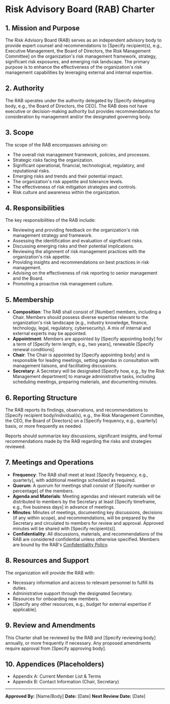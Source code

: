 # Risk Advisory Board (RAB) Charter

## 1. Mission and Purpose

The Risk Advisory Board (RAB) serves as an independent advisory body to provide expert counsel and recommendations to [Specify recipient(s), e.g., Executive Management, the Board of Directors, the Risk Management Committee] on the organization's risk management framework, strategy, significant risk exposures, and emerging risk landscape. The primary purpose is to enhance the effectiveness of the organization's risk management capabilities by leveraging external and internal expertise.

## 2. Authority

The RAB operates under the authority delegated by [Specify delegating body, e.g., the Board of Directors, the CEO]. The RAB does not have executive or decision-making authority but provides recommendations for consideration by management and/or the designated governing body.

## 3. Scope

The scope of the RAB encompasses advising on:
- The overall risk management framework, policies, and processes.
- Strategic risks facing the organization.
- Significant operational, financial, technological, regulatory, and reputational risks.
- Emerging risks and trends and their potential impact.
- The organization's risk appetite and tolerance levels.
- The effectiveness of risk mitigation strategies and controls.
- Risk culture and awareness within the organization.

## 4. Responsibilities

The key responsibilities of the RAB include:
- Reviewing and providing feedback on the organization's risk management strategy and framework.
- Assessing the identification and evaluation of significant risks.
- Discussing emerging risks and their potential implications.
- Reviewing the alignment of risk management practices with the organization's risk appetite.
- Providing insights and recommendations on best practices in risk management.
- Advising on the effectiveness of risk reporting to senior management and the Board.
- Promoting a proactive risk management culture.

## 5. Membership

- **Composition**: The RAB shall consist of [Number] members, including a Chair. Members should possess diverse expertise relevant to the organization's risk landscape (e.g., industry knowledge, finance, technology, legal, regulatory, cybersecurity). A mix of internal and external experts may be appointed.
- **Appointment**: Members are appointed by [Specify appointing body] for a term of [Specify term length, e.g., two years], renewable [Specify renewal conditions].
- **Chair**: The Chair is appointed by [Specify appointing body] and is responsible for leading meetings, setting agendas in consultation with management liaisons, and facilitating discussions.
- **Secretary**: A Secretary will be designated [Specify how, e.g., by the Risk Management department] to manage administrative tasks, including scheduling meetings, preparing materials, and documenting minutes.

## 6. Reporting Structure

The RAB reports its findings, observations, and recommendations to [Specify recipient body/individual(s), e.g., the Risk Management Committee, the CEO, the Board of Directors] on a [Specify frequency, e.g., quarterly] basis, or more frequently as needed.

Reports should summarize key discussions, significant insights, and formal recommendations made by the RAB regarding the risks and strategies reviewed.

## 7. Meetings and Operations

- **Frequency**: The RAB shall meet at least [Specify frequency, e.g., quarterly], with additional meetings scheduled as required.
- **Quorum**: A quorum for meetings shall consist of [Specify number or percentage] of the members.
- **Agenda and Materials**: Meeting agendas and relevant materials will be distributed to members by the Secretary at least [Specify timeframe, e.g., five business days] in advance of meetings.
- **Minutes**: Minutes of meetings, documenting key discussions, decisions (if any within scope), and recommendations, will be prepared by the Secretary and circulated to members for review and approval. Approved minutes will be shared with [Specify recipient(s)].
- **Confidentiality**: All discussions, materials, and recommendations of the RAB are considered confidential unless otherwise specified. Members are bound by the RAB's [Confidentiality Policy](Policies/Confidentiality_Policy.md).

## 8. Resources and Support

The organization will provide the RAB with:
- Necessary information and access to relevant personnel to fulfill its duties.
- Administrative support through the designated Secretary.
- Resources for onboarding new members.
- [Specify any other resources, e.g., budget for external expertise if applicable].

## 9. Review and Amendments

This Charter shall be reviewed by the RAB and [Specify reviewing body] annually, or more frequently if necessary. Any proposed amendments require approval from [Specify approving body].

## 10. Appendices (Placeholders)

- Appendix A: Current Member List & Terms
- Appendix B: Contact Information (Chair, Secretary)

---
**Approved By:** [Name/Body]
**Date:** [Date]
**Next Review Date:** [Date]
